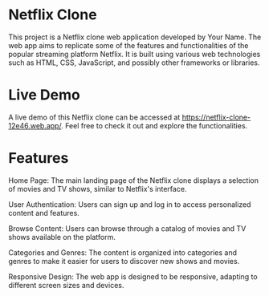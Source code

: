 # Netflix Clone

This project is a Netflix clone web application developed by Your Name. The web app aims to replicate some of the features and functionalities of the popular streaming platform Netflix. It is built using various web technologies such as HTML, CSS, JavaScript, and possibly other frameworks or libraries.

# Live Demo

A live demo of this Netflix clone can be accessed at https://netflix-clone-12e46.web.app/. Feel free to check it out and explore the functionalities.

# Features

Home Page: The main landing page of the Netflix clone displays a selection of movies and TV shows, similar to Netflix's interface.

User Authentication: Users can sign up and log in to access personalized content and features.

Browse Content: Users can browse through a catalog of movies and TV shows available on the platform.

Categories and Genres: The content is organized into categories and genres to make it easier for users to discover new shows and movies.

Responsive Design: The web app is designed to be responsive, adapting to different screen sizes and devices.
